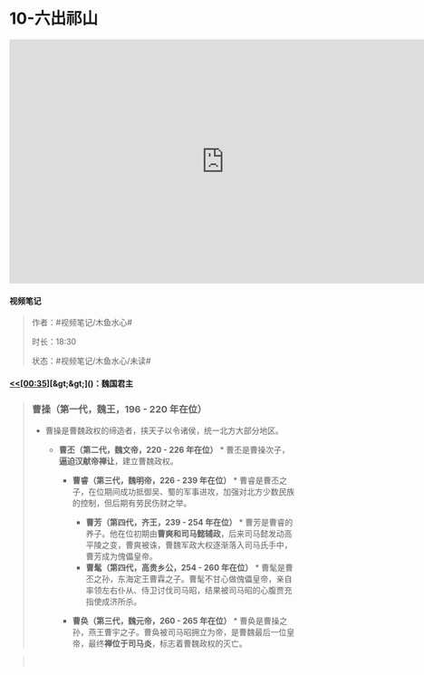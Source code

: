 # 10-六出祁山

<iframe sandbox="allow-top-navigation-by-user-activation allow-same-origin allow-forms allow-scripts allow-popups" src="https://player.bilibili.com/player.html?bvid=BV1hx411e7KP&amp;page=10&amp;high_quality=1&amp;as_wide=1&amp;allowfullscreen=true&amp;autoplay=0&amp;t=0" data-src="" border="0" frameborder="no" framespacing="0" allowfullscreen="true" style="height: 431px; width: 757px;"></iframe>

#### <span data-type="text" style="text-shadow: 1px 1px var(--b3-theme-surface-lighter), 2px 2px var(--b3-theme-surface-lighter), 3px 3px var(--b3-theme-surface-lighter), 4px 4px var(--b3-theme-surface-lighter);">视频笔记</span>

> 作者：#视频笔记/木鱼水心#​
>
> 时长：18:30
>
> 状态：#视频笔记/木鱼水心/未读#​

#### [&lt;&lt;]()​[[00:35]](## "https://player.bilibili.com/player.html?bvid=BV1hx411e7KP&page=10&high_quality=1&as_wide=1&allowfullscreen=true&autoplay=0&t=0")​[&gt;&gt;]()：魏国君主

> ### 曹操（第一代，魏王，196 - 220 年在位）
>
> * 曹操是曹魏政权的缔造者，挟天子以令诸侯，统一北方大部分地区。
>
>   * **曹丕（第二代，魏文帝，220 - 226 年在位）** * 曹丕是曹操次子，**逼迫汉献帝禅让**，建立曹魏政权。
>
>     * **曹睿（第三代，魏明帝，226 - 239 年在位）** * 曹睿是曹丕之子，在位期间成功抵御吴、蜀的军事进攻，加强对北方少数民族的控制，但后期有劳民伤财之举。
>
>       * **曹芳（第四代，齐王，239 - 254 年在位）** * 曹芳是曹睿的养子。他在位初期由**曹爽和司马懿辅政**，后来司马懿发动高平陵之变，曹爽被诛，曹魏军政大权逐渐落入司马氏手中，曹芳成为傀儡皇帝。
>       * **曹髦（第四代，高贵乡公，254 - 260 年在位）** * 曹髦是曹丕之孙，东海定王曹霖之子。曹髦不甘心做傀儡皇帝，亲自率领左右仆从、侍卫讨伐司马昭，结果被司马昭的心腹贾充指使成济所杀。
>
>     * **曹奂（第三代，魏元帝，260 - 265 年在位）** * 曹奂是曹操之孙，燕王曹宇之子。曹奂被司马昭拥立为帝，是曹魏最后一位皇帝，最终**禅位于司马炎**，标志着曹魏政权的灭亡。

> ‍

‍
